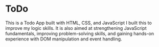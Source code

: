 # ToDo
This is a Todo App built with HTML, CSS,  and JavaScript I built this to improve my logic skills. It is also aimed at strengthening JavaScript fundamentals, improving problem-solving skills, and gaining hands-on experience with DOM manipulation and event handling.
